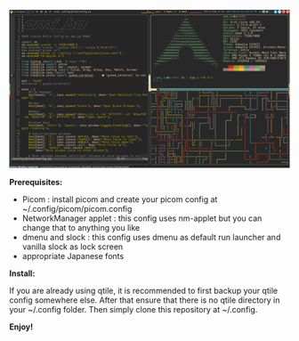 ![alt text](https://github.com/ami-ba/qtile/blob/main/screenshots/rice23.png)


**Prerequisites:**
- Picom : install picom and create your picom config at ~/.config/picom/picom.config
- NetworkManager applet : this config uses nm-applet but you can change that to anything you like
- dmenu and slock : this config uses dmenu as default run launcher and vanilla slock as lock screen
- appropriate Japanese fonts



**Install:**

If you are already using qtile, it is recommended to first backup your qtile config somewhere else.
After that ensure that there is no qtile directory in your ~/.config folder.
Then simply clone this repository at ~/.config.

**Enjoy!**
